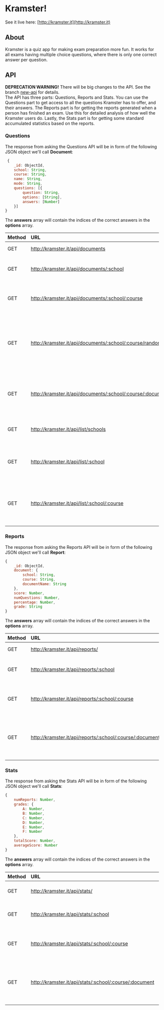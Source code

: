 # Kramster!
See it live here: [http://kramster.it](http://kramster.it)

## About
Kramster is a quiz app for making exam preparation more fun. It works for all exams having multiple choice questions, where there is only one correct answer per question.

## API
__DEPRECATION WARNING!__ There will be big changes to the API. See the branch [new-api](https://github.com/draperunner/Kramster/tree/new-api) for details.  
The API has three parts: Questions, Reports and Stats. You can use the Questions part to get access to all the questions Kramster has to offer, and their answers. The Reports part is for getting the reports generated when a person has finished an exam. Use this for detailed analysis of how well the Kramster users do. Lastly, the Stats part is for getting some standard accumulated statistics based on the reports.

### Questions
The response from asking the Questions API will be in form of the following JSON object we'll call **Document**:

```javascript
 {
    _id: ObjectId,
    school: String,
    course: String,
    name: String,
    mode: String,
    questions: [{
        question: String,
        options: [String],
        answers: [Number]
    }]
}
```
The **answers** array will contain the indices of the correct answers in the **options** array.


| Method | URL                                                             | Description                                                                 | Return        |
| ------ |:----------------------------------------------------------------|:----------------------------------------------------------------------------|:--------------|
| GET    | http://kramster.it/api/documents                                | Return all documents                                                        | [Document]
| GET    | http://kramster.it/api/documents/:school                        | Return all documents of given school                                        | [Document]
| GET    | http://kramster.it/api/documents/:school/:course                | Return all documents of given school and course                             | [Document]
| GET    | http://kramster.it/api/documents/:school/:course/random/:number | Return a given number of random questions from given course of given school | [Document]
| GET	 | http://kramster.it/api/documents/:school/:course/:document      | Return single document by school, course and document name                  | Document
| GET    | http://kramster.it/api/list/schools                             | Return array of all distinct schools                                        | [String]
| GET    | http://kramster.it/api/list/:school                             | Return array of all distinct courses at given school                        | [String]
| GET    | http://kramster.it/api/list/:school/:course                     | Return array of all distinct documents at given school and course           | [String]

### Reports
The response from asking the Reports API will be in form of the following JSON object we'll call **Report**:

```javascript
{
    _id: ObjectId,
    document: {
        school: String,
        course: String,
        documentName: String
    },
    score: Number,
    numQuestions: Number,
    percentage: Number,
    grade: String
}
```
The **answers** array will contain the indices of the correct answers in the **options** array.

| Method | URL                                                      | Description                                                  | Return
| ------ |:---------------------------------------------------------|:-------------------------------------------------------------|:--------
| GET    | http://kramster.it/api/reports/                          | Return all reports                                           | [Report]
| GET    | http://kramster.it/api/reports/:school                   | Return all reports of given school                           | [Report]
| GET    | http://kramster.it/api/reports/:school/:course           | Return all reports of given school and course                | [Report]
| GET	 | http://kramster.it/api/reports/:school/:course/:document | Return all reports of given school, course and document name | [Report]


### Stats
The response from asking the Stats API will be in form of the following JSON object we'll call **Stats**:

```javascript
{
    numReports: Number,
    grades: {
        A: Number,
        B: Number,
        C: Number,
        D: Number,
        E: Number,
        F: Number
    },
    totalScore: Number,
    averageScore: Number
}
```
The **answers** array will contain the indices of the correct answers in the **options** array.

| Method | URL                                                    | Description                                                         | Return
| ------ |:-------------------------------------------------------|:--------------------------------------------------------------------|:------
| GET    | http://kramster.it/api/stats/                          | Return stats for all reports                                        | Stats
| GET    | http://kramster.it/api/stats/:school                   | Return stats for reports for given school                           | Stats
| GET    | http://kramster.it/api/stats/:school/:course           | Return stats for reports for given school and course                | Stats
| GET	 | http://kramster.it/api/stats/:school/:course/:document | Return stats for reports for given school, course and document name | Stats
